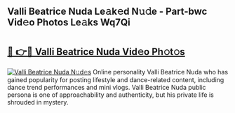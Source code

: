 ## Valli Beatrice Nuda Le𝚊k𝚎d N𝚞𝚍e - Part-bwc Vid𝚎o Photos Le𝚊ks Wq7Qi

# <h2><a href="http://fbbzwsq.evod.top/?m=Valli+Beatrice+Nuda">🔗 👉🔴 Valli Beatrice Nuda Vid𝚎o Ph𝚘t𝚘s</a></h2>

[![Valli Beatrice Nuda N𝚞d𝚎s](https://i.imgur.com/8V9OHl7.gif)](http://fbbzwsq.evod.top/?m=Valli+Beatrice+Nuda)
Online personality Valli Beatrice Nuda who has gained popularity for posting lifestyle and dance-related content, including dance trend performances and mini vlogs. Valli Beatrice Nuda public persona is one of approachability and authenticity, but his private life is shrouded in mystery. 
